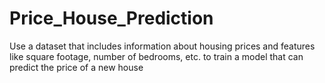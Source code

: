 # Price_House_Prediction
Use a dataset that includes information about  housing prices and features like square  footage, number of bedrooms, etc. to train a  model that can predict the price of a new  house
